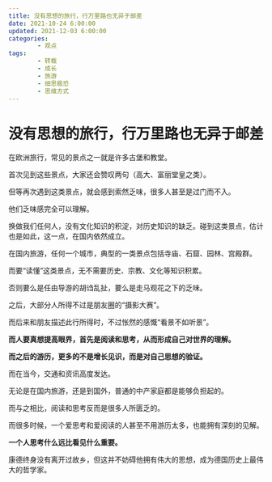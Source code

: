 ```yaml
---
title: 没有思想的旅行，行万里路也无异于邮差
date: 2021-10-24 6:00:00
updated: 2021-12-03 6:00:00
categories:
        - 观点
tags:
        - 转载
        - 成长
        - 旅游
        - 细思极恐
        - 思维方式
---
```


# 没有思想的旅行，行万里路也无异于邮差

在欧洲旅行，常见的景点之一就是许多古堡和教堂。

首次见到这些景点，大家还会赞叹两句（高大、富丽堂皇之类）。

但等再次遇到这类景点，就会感到索然乏味，很多人甚至是过门而不入。

他们乏味感完全可以理解。

换做我们任何人，没有文化知识的积淀，对历史知识的缺乏。碰到这类景点，估计也是如此，这一点，在国内依然成立。

在国内旅游，任何一个城市，典型的一类景点包括寺庙、石窟、园林、宫殿群。

而要“读懂”这类景点，无不需要历史、宗教、文化等知识积累。

否则要么是任由导游的胡诌乱扯，要么是走马观花之下的乏味。

之后，大部分人所得不过是朋友圈的“摄影大赛”。

而后来和朋友描述此行所得时，不过怅然的感慨“看景不如听景”。

**而人要真想提高眼界，首先是阅读和思考，从而形成自己对世界的理解。**

**而之后的游历，更多的不是增长见识，而是对自己思想的验证。**

而在当今，交通和资讯高度发达。

无论是在国内旅游，还是到国外，普通的中产家庭都是能够负担起的。

而与之相比，阅读和思考反而是很多人所匮乏的。

而很多时候，一个爱思考和爱阅读的人甚至不用游历太多，也能拥有深刻的见解。

**一个人思考什么远比看见什么重要。**

康德终身没有离开过故乡，但这并不妨碍他拥有伟大的思想，成为德国历史上最伟大的哲学家。

